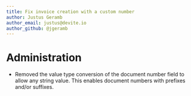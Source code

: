 ```yaml
---
title: Fix invoice creation with a custom number
author: Justus Geramb
author_email: justus@devite.io
author_github: @jgeramb
---
```

# Administration
* Removed the value type conversion of the document number field to allow any string value. This enables document numbers with prefixes and/or suffixes.
